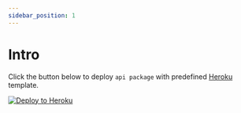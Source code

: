 ```yaml
---
sidebar_position: 1
---
```


# Intro

Click the button below to deploy `api package` with predefined [Heroku](https://www.heroku.com) template.

[![Deploy to Heroku](https://www.herokucdn.com/deploy/button.svg)](https://heroku.com/deploy?template=https://github.com/Jozwiaczek/smart-gate)

